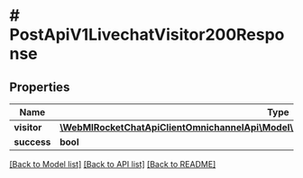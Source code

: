 # # PostApiV1LivechatVisitor200Response

## Properties

Name | Type | Description | Notes
------------ | ------------- | ------------- | -------------
**visitor** | [**\WebMIRocketChatApiClientOmnichannelApi\Model\PostApiV1LivechatVisitor200ResponseVisitor**](PostApiV1LivechatVisitor200ResponseVisitor.md) |  | [optional]
**success** | **bool** |  | [optional]

[[Back to Model list]](../../README.md#models) [[Back to API list]](../../README.md#endpoints) [[Back to README]](../../README.md)
